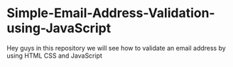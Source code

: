 # Simple-Email-Address-Validation-using-JavaScript
Hey guys in this repository we will see how to validate an email address by using HTML CSS and JavaScript
